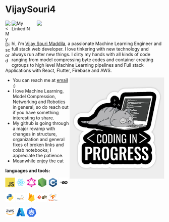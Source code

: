 # VijaySouri4
<a href="https://discordapp.com/users/730096295405944873">
  <img align="left" alt="<My Discord" width="20px" src="[https://raw.githubusercontent.com/peterthehan/peterthehan/master/assets/discord.svg](https://www.svgrepo.com/show/353655/discord-icon.svg)" />
</a>
<a href="https://www.linkedin.com/in/vijay-souri-maddila/">
  <img align="left" alt="My LinkedIN" width="80px" src="https://raw.githubusercontent.com/peterthehan/peterthehan/master/assets/linkedin.svg" />
</a>

![](https://nasal-confused-tendency.glitch.me/)

<br />

hi, i'm [Vijay Souri Maddila](https://www.linkedin.com/in/vijay-souri-maddila/), a passionate Machine Learning Engineer and full stack web developer. I love tinkering with new technology and always run after new things. I dirty my hands with all kinds of code ranging from model compressing byte codes and container creating cgroups to high level Machine Learning pipelines and Full stack Applications with React, Flutter, Firebase and AWS.  


  <img align="right" src="https://github.com/VijaySouri4/VijaySouri4/blob/master/cat_on_laptop.jpg?raw=true" width="300" height="320" />
  
- You can reach me at [email](mailto:vijaysouri.maddila@rutgers.edu) :)
- I love Machine Learning, Model Compression, Networking and Robotics in general, so do reach out if you have something interesting to share. 
- My github is going through a major revamp with changes in structure, organization and general fixes of broken links and colab notebooks; I appreciate the patience. 
- Meanwhile enjoy the cat 

**languages and tools:**  

<code><img height="30" src="https://raw.githubusercontent.com/github/explore/80688e429a7d4ef2fca1e82350fe8e3517d3494d/topics/javascript/javascript.png"></code>
<code><img height="30" src="https://raw.githubusercontent.com/github/explore/80688e429a7d4ef2fca1e82350fe8e3517d3494d/topics/react/react.png"></code>
<code><img height="30" src="https://raw.githubusercontent.com/github/explore/5c058a388828bb5fde0bcafd4bc867b5bb3f26f3/topics/graphql/graphql.png"></code>
<code><img height="30" src="https://raw.githubusercontent.com/github/explore/80688e429a7d4ef2fca1e82350fe8e3517d3494d/topics/nodejs/nodejs.png"></code>
<code><img height="30" src="https://raw.githubusercontent.com/github/explore/80688e429a7d4ef2fca1e82350fe8e3517d3494d/topics/cpp/cpp.png"></code>
<code><img height="30" src="https://raw.githubusercontent.com/github/explore/80688e429a7d4ef2fca1e82350fe8e3517d3494d/topics/go/go.png"></code>
<!-- <code><img height="30" src="https://raw.githubusercontent.com/github/explore/80688e429a7d4ef2fca1e82350fe8e3517d3494d/topics/gin/gin.png"></code> -->
<code><img height="30" src="https://raw.githubusercontent.com/github/explore/80688e429a7d4ef2fca1e82350fe8e3517d3494d/topics/python/python.png"></code>
<code><img height="30" src="https://raw.githubusercontent.com/github/explore/80688e429a7d4ef2fca1e82350fe8e3517d3494d/topics/mysql/mysql.png"></code>
<code><img height="30" src="https://raw.githubusercontent.com/github/explore/80688e429a7d4ef2fca1e82350fe8e3517d3494d/topics/firebase/firebase.png"></code>
<code><img height="30" src="https://raw.githubusercontent.com/github/explore/80688e429a7d4ef2fca1e82350fe8e3517d3494d/topics/git/git.png"></code>
<code><img height="30" src="https://raw.githubusercontent.com/github/explore/80688e429a7d4ef2fca1e82350fe8e3517d3494d/topics/tensorflow/tensorflow.png"></code>
<!-- <code><img height="30" src="https://raw.githubusercontent.com/github/explore/80688e429a7d4ef2fca1e82350fe8e3517d3494d/topics/pytorch/pytorch.png"></code> -->
<code><img height="30" src="https://raw.githubusercontent.com/github/explore/80688e429a7d4ef2fca1e82350fe8e3517d3494d/topics/aws/aws.png"></code>
<code><img height="30" src="https://raw.githubusercontent.com/github/explore/80688e429a7d4ef2fca1e82350fe8e3517d3494d/topics/azure/azure.png"></code>
<code><img height="30" src="https://raw.githubusercontent.com/github/explore/80688e429a7d4ef2fca1e82350fe8e3517d3494d/topics/kubernetes/kubernetes.png"></code>
